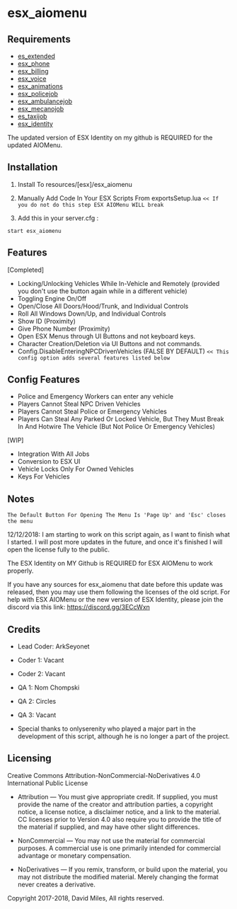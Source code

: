 # esx_aiomenu

## Requirements
* [es_extended](https://github.com/ESX-Org/es_extended)
* [esx_phone](https://github.com/ESX-Org/esx_phone)
* [esx_billing](https://github.com/ESX-Org/esx_billing)
* [esx_voice](https://github.com/ESX-Org/esx_voice)
* [esx_animations](https://github.com/ESX-Org/esx_animations)
* [esx_policejob](https://github.com/ESX-Org/esx_policejob)
* [esx_ambulancejob](https://github.com/ESX-Org/esx_ambulancejob)
* [esx_mecanojob](https://github.com/ESX-Org/esx_mecanojob)
* [es_taxijob](https://github.com/ESX-Org/esx_taxijob)
* [esx_identity](https://github.com/ArkSeyonet/esx_identity)

The updated version of ESX Identity on my github is REQUIRED for the updated AIOMenu.

## Installation

1) Install To resources/[esx]/esx_aiomenu

2) Manually Add Code In Your ESX Scripts From exportsSetup.lua
`<< If you do not do this step ESX AIOMenu WILL break`

3) Add this in your server.cfg :
```
start esx_aiomenu
```

## Features
[Completed]
* Locking/Unlocking Vehicles While In-Vehicle and Remotely (provided you don't use the button again while in a different vehicle)
* Toggling Engine On/Off
* Open/Close All Doors/Hood/Trunk, and Individual Controls
* Roll All Windows Down/Up, and Individual Controls
* Show ID (Proximity)
* Give Phone Number (Proximity)
* Open ESX Menus through UI Buttons and not keyboard keys.
* Character Creation/Deletion via UI Buttons and not commands.
* Config.DisableEnteringNPCDrivenVehicles (FALSE BY DEFAULT)
`<< This config option adds several features listed below`

## Config Features
* Police and Emergency Workers can enter any vehicle
* Players Cannot Steal NPC Driven Vehicles
* Players Cannot Steal Police or Emergency Vehicles
* Players Can Steal Any Parked Or Locked Vehicle, But They Must Break In And Hotwire The Vehicle (But Not Police Or Emergency Vehicles)

[WIP]
* Integration With All Jobs
* Conversion to ESX UI
* Vehicle Locks Only For Owned Vehicles
* Keys For Vehicles

## Notes
`The Default Button For Opening The Menu Is 'Page Up' and 'Esc' closes the menu`

12/12/2018: I am starting to work on this script again, as I want to finish what I started. I will post more updates in the future, and once it's finished I will open the license fully to the public.

The ESX Identity on MY Github is REQUIRED for ESX AIOMenu to work properly.

If you have any sources for esx_aiomenu that date before this update was released, then you may use them following the licenses of the old script. For help with ESX AIOMenu or the new version of ESX Identity, please join the discord via this link: https://discord.gg/3ECcWxn

## Credits
* Lead Coder: ArkSeyonet
* Coder 1: Vacant
* Coder 2: Vacant
* QA 1: Nom Chompski
* QA 2: Circles
* QA 3: Vacant

* Special thanks to onlyserenity who played a major part in the development of this script, although he is no longer a part of the project.

## Licensing

Creative Commons Attribution-NonCommercial-NoDerivatives 4.0 International Public License

* Attribution — You must give appropriate credit. If supplied, you must provide the name of the creator and attribution parties, a copyright notice, a license notice, a disclaimer notice, and a link to the material. CC licenses prior to Version 4.0 also require you to provide the title of the material if supplied, and may have other slight differences.

* NonCommercial — You may not use the material for commercial purposes. A commercial use is one primarily intended for commercial advantage or monetary compensation.

* NoDerivatives — If you remix, transform, or build upon the material, you may not distribute the modified material. Merely changing the format never creates a derivative.

Copyright 2017-2018, David Miles, All rights reserved.
